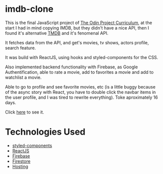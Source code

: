# imdb-clone

This is the final JavaScript project of [The Odin Project Curriculum](https://theodinproject.com), at the start I had in mind copying IMDB, but they didn't have a nice API, then I found it's alternative [TMDB](https://www.themoviedb.org/) and it's fenomenal API.

It fetches data from the API, and get's movies, tv shows, actors profile, search feature.

It was build with ReactJS, using hooks and styled-components for the CSS.

Also implemented backend functionality with Firebase, as Google Authentification, able to rate a movie, add to favorites a movie and add to watchlist a movie.

Able to go to profile and see favorite movies, etc (is a little buggy because of the async story with React, you have to double click the navbar items in the user profile, and I was tired to rewrite everything). Toke aproximately 16 days.

Click [here](https://imdb-9b89f.web.app) to see it.

# Technologies Used

- [styled-components](https://styled-components.com/)
- [ReactJS](https://reactjs.org/)
- [Firebase](https://firebase.google.com/)
- [Firestore](https://firebase.google.com/docs/firestore/)
- [Hosting](https://firebase.google.com/docs/hosting/)
